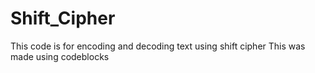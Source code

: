 # Shift_Cipher
This code is for encoding and decoding text using shift cipher
This was made using codeblocks

